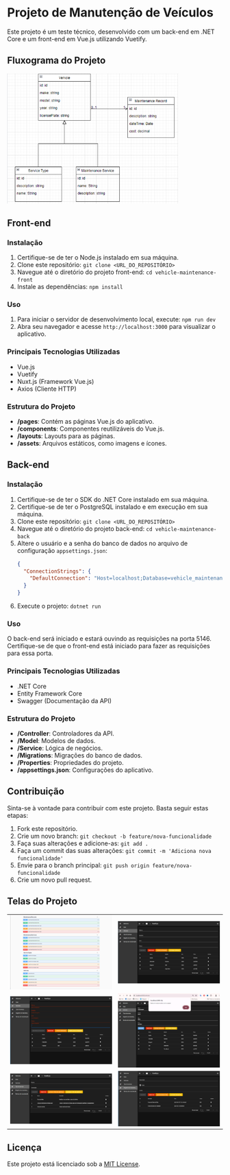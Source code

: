 # Projeto de Manutenção de Veículos

Este projeto é um teste técnico, desenvolvido com um back-end em .NET Core e um front-end em Vue.js utilizando Vuetify.

## Fluxograma do Projeto

<img src="zdzcodefront/public/fluxograma.png" alt="Guia" style="width: 400px; height: auto;">

## Front-end

### Instalação

1. Certifique-se de ter o Node.js instalado em sua máquina.
2. Clone este repositório: `git clone <URL_DO_REPOSITÓRIO>`
3. Navegue até o diretório do projeto front-end: `cd vehicle-maintenance-front`
4. Instale as dependências: `npm install`

### Uso

1. Para iniciar o servidor de desenvolvimento local, execute: `npm run dev`
2. Abra seu navegador e acesse `http://localhost:3000` para visualizar o aplicativo.

### Principais Tecnologias Utilizadas

- Vue.js
- Vuetify
- Nuxt.js (Framework Vue.js)
- Axios (Cliente HTTP)

### Estrutura do Projeto

- **/pages**: Contém as páginas Vue.js do aplicativo.
- **/components**: Componentes reutilizáveis do Vue.js.
- **/layouts**: Layouts para as páginas.
- **/assets**: Arquivos estáticos, como imagens e ícones.

## Back-end

### Instalação

1. Certifique-se de ter o SDK do .NET Core instalado em sua máquina.
2. Certifique-se de ter o PostgreSQL instalado e em execução em sua máquina.
3. Clone este repositório: `git clone <URL_DO_REPOSITÓRIO>`
4. Navegue até o diretório do projeto back-end: `cd vehicle-maintenance-back`
5. Altere o usuário e a senha do banco de dados no arquivo de configuração `appsettings.json`:
    ```json
    {
      "ConnectionStrings": {
        "DefaultConnection": "Host=localhost;Database=vehicle_maintenance;Username=seu_usuario;Password=sua_senha"
      }
    }
    ```
6. Execute o projeto: `dotnet run`

### Uso

O back-end será iniciado e estará ouvindo as requisições na porta 5146. Certifique-se de que o front-end está iniciado para fazer as requisições para essa porta.

### Principais Tecnologias Utilizadas

- .NET Core
- Entity Framework Core
- Swagger (Documentação da API)

### Estrutura do Projeto

- **/Controller**: Controladores da API.
- **/Model**: Modelos de dados.
- **/Service**: Lógica de negócios.
- **/Migrations**: Migrações do banco de dados.
- **/Properties**: Propriedades do projeto.
- **/appsettings.json**: Configurações do aplicativo.

## Contribuição

Sinta-se à vontade para contribuir com este projeto. Basta seguir estas etapas:

1. Fork este repositório.
2. Crie um novo branch: `git checkout -b feature/nova-funcionalidade`
3. Faça suas alterações e adicione-as: `git add .`
4. Faça um commit das suas alterações: `git commit -m 'Adiciona nova funcionalidade'`
5. Envie para o branch principal: `git push origin feature/nova-funcionalidade`
6. Crie um novo pull request.

## Telas do Projeto

<table>
  <tr>
    <td><img src="zdzcodefront/public/swagger.png" alt="Bem-vindo" style="width: 400px; height: auto;"></td>
    <td><img src="zdzcodefront/public/veiculos.png" alt="Register-Error" style="width: 400px; height: auto;"></td>
  </tr>
  <tr>
    <td><img src="zdzcodefront/public/validacao-veiculo.png" alt="Register-Save" style="width: 400px; height: auto;"></td>
    <td><img src="zdzcodefront/public/veiculo-salvo.png" alt="API" style="width: 400px; height: auto;"></td>
  </tr>
  <tr>
    <td><img src="zdzcodefront/public/tipo-de-servico.png" alt="Register-Save" style="width: 400px; height: auto;"></td>
    <td><img src="zdzcodefront/public/registro-manutencao.png" alt="API" style="width: 400px; height: auto;"></td>
  </tr>
</table>



## Licença

Este projeto está licenciado sob a [MIT License](LICENSE).
